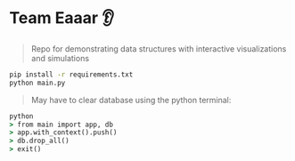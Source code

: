 # Team Eaaar 👂
> Repo for demonstrating data structures with interactive visualizations and simulations

```cmd
pip install -r requirements.txt
python main.py
```


> May have to clear database using the python terminal:
```cmd
python
> from main import app, db
> app.with_context().push()
> db.drop_all()
> exit()
```
